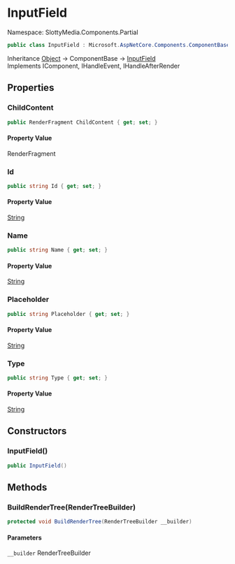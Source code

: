 # InputField

Namespace: SlottyMedia.Components.Partial

```csharp
public class InputField : Microsoft.AspNetCore.Components.ComponentBase, Microsoft.AspNetCore.Components.IComponent, Microsoft.AspNetCore.Components.IHandleEvent, Microsoft.AspNetCore.Components.IHandleAfterRender
```

Inheritance [Object](https://docs.microsoft.com/en-us/dotnet/api/system.object) → ComponentBase → [InputField](./slottymedia.components.partial.inputfield.md)<br>
Implements IComponent, IHandleEvent, IHandleAfterRender

## Properties

### **ChildContent**

```csharp
public RenderFragment ChildContent { get; set; }
```

#### Property Value

RenderFragment<br>

### **Id**

```csharp
public string Id { get; set; }
```

#### Property Value

[String](https://docs.microsoft.com/en-us/dotnet/api/system.string)<br>

### **Name**

```csharp
public string Name { get; set; }
```

#### Property Value

[String](https://docs.microsoft.com/en-us/dotnet/api/system.string)<br>

### **Placeholder**

```csharp
public string Placeholder { get; set; }
```

#### Property Value

[String](https://docs.microsoft.com/en-us/dotnet/api/system.string)<br>

### **Type**

```csharp
public string Type { get; set; }
```

#### Property Value

[String](https://docs.microsoft.com/en-us/dotnet/api/system.string)<br>

## Constructors

### **InputField()**

```csharp
public InputField()
```

## Methods

### **BuildRenderTree(RenderTreeBuilder)**

```csharp
protected void BuildRenderTree(RenderTreeBuilder __builder)
```

#### Parameters

`__builder` RenderTreeBuilder<br>
